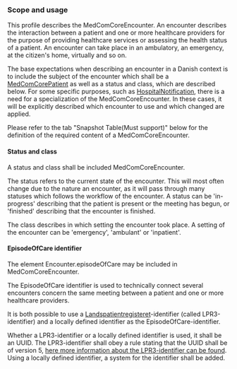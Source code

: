 ### Scope and usage 

This profile describes the MedComCoreEncounter. An encounter describes the interaction between a patient and one or more healthcare providers for the purpose of providing healthcare services or assessing the health status of a patient. An encounter can take place in an ambulatory, an emergency, at the citizen's home, virtually and so on. 

The base expectations when describing an encounter in a Danish context is to include the subject of the encounter which shall be a [MedComCorePatient](http://medcomfhir.dk/ig/core/StructureDefinition-medcom-core-patient.html) as well as a status and class, which are described below. For some specific purposes, such as [HospitalNotification](http://medcomfhir.dk/ig/hospitalnotification/), there is a need for a specialization of the MedComCoreEncounter. In these cases, it will be explicitly described which encounter to use and which changed are applied. 

Please refer to the tab "Snapshot Table(Must support)" below for the definition of the required content of a MedComCoreEncounter. 

#### Status and class

A status and class shall be included MedComCoreEncounter. 

The status refers to the current state of the encounter. This will most often change due to the nature an encounter, as it will pass through many statuses which follows the workflow of the encounter. A status can be 'in-progress' describing that the patient is present or the meeting has begun, or 'finished' describing that the encounter is finished.

The class describes in which setting the encounter took place. A setting of the encounter can be 'emergency', 'ambulant' or 'inpatient'.

#### EpisodeOfCare identifier

The element Encounter.episodeOfCare may be included in MedComCoreEncounter. 

The EpisodeOfCare identifier is used to technically connect several encounters concern the same meeting between a patient and one or more healthcare providers.

It is both possible to use a [Landspatientregisteret](https://www.esundhed.dk/Registre/Landspatientregisteret)-identifier (called LPR3-identifier) and a locally defined identifier as the EpisodeOfCare-identifier. 

Whether a LPR3-identifier or a locally defined identifier is used, it shall be an UUID. The LPR3-identifier shall obey a rule stating that the UUID shall be of version 5, [here more information about the LPR3-identifier can be found](https://scandihealth.github.io/lpr3-docs/). Using a locally defined identifier, a system for the identifier shall be added. 
